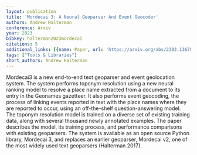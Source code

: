 ```yaml
---
layout: publication
title: 'Mordecai 3: A Neural Geoparser And Event Geocoder'
authors: Andrew Halterman
conference: Arxiv
year: 2023
bibkey: halterman2023mordecai
citations: 5
additional_links: [{name: Paper, url: 'https://arxiv.org/abs/2303.13675'}]
tags: ["Tools & Libraries"]
short_authors: Andrew Halterman
---
```

Mordecai3 is a new end-to-end text geoparser and event geolocation system.
The system performs toponym resolution using a new neural ranking model to
resolve a place name extracted from a document to its entry in the Geonames
gazetteer. It also performs event geocoding, the process of linking events
reported in text with the place names where they are reported to occur, using
an off-the-shelf question-answering model. The toponym resolution model is
trained on a diverse set of existing training data, along with several thousand
newly annotated examples. The paper describes the model, its training process,
and performance comparisons with existing geoparsers. The system is available
as an open source Python library, Mordecai 3, and replaces an earlier
geoparser, Mordecai v2, one of the most widely used text geoparsers (Halterman
2017).